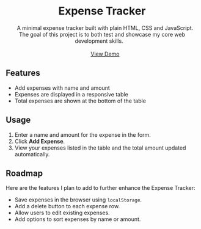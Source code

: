 <div align="center">
    <h1>Expense Tracker</h1>
    A minimal expense tracker built with plain HTML, CSS and JavaScript.
    The goal of this project is to both test and showcase my core web development skills.
    <br><br>
    <a href="https://muhdfdeen.github.io/expense-tracker">View Demo</a>
</div>

## Features

- Add expenses with name and amount
- Expenses are displayed in a responsive table
- Total expenses are shown at the bottom of the table

## Usage

1. Enter a name and amount for the expense in the form.
2. Click **Add Expense**.
3. View your expenses listed in the table and the total amount updated automatically.

## Roadmap

Here are the features I plan to add to further enhance the Expense Tracker:

- Save expenses in the browser using `localStorage`.
- Add a delete button to each expense row.
- Allow users to edit existing expenses.
- Add options to sort expenses by name or amount.
